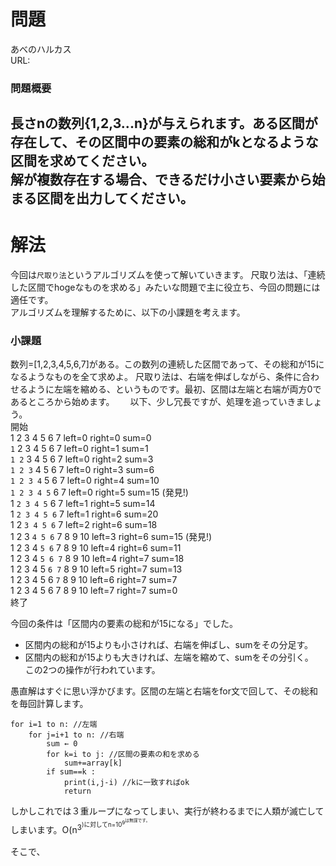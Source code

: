 # 問題
あべのハルカス  
URL:

### 問題概要
長さnの数列{1,2,3...n}が与えられます。ある区間が存在して、その区間中の要素の総和がkとなるような区間を求めてください。  
解が複数存在する場合、できるだけ小さい要素から始まる区間を出力してください。
---
# 解法
今回は`尺取り法`というアルゴリズムを使って解いていきます。
尺取り法は、「連続した区間でhogeなものを求める」みたいな問題で主に役立ち、今回の問題には適任です。  
アルゴリズムを理解するために、以下の小課題を考えます。
### 小課題
数列=[1,2,3,4,5,6,7]がある。この数列の連続した区間であって、その総和が15になるようなものを全て求めよ。
尺取り法は、右端を伸ばしながら、条件に合わせるように左端を縮める、というものです。最初、区間は左端と右端が両方0であるところから始めます。　　
以下、少し冗長ですが、処理を追っていきましょう。  
開始  
1 2 3 4 5 6 7  left=0 right=0  sum=0  
`1` 2 3 4 5 6 7  left=0 right=1 sum=1  
`1 2` 3 4 5 6 7  left=0 right=2 sum=3  
`1 2 3` 4 5 6 7  left=0 right=3 sum=6  
`1 2 3 4` 5 6 7  left=0 right=4 sum=10  
`1 2 3 4 5` 6 7  left=0 right=5 sum=15 (発見!)  
1 `2 3 4 5` 6 7  left=1 right=5 sum=14  
1 `2 3 4 5 6` 7  left=1 right=6 sum=20  
1 2 `3 4 5 6` 7  left=2 right=6 sum=18  
1 2 3 `4 5 6` 7 8 9 10  left=3 right=6 sum=15 (発見!)  
1 2 3 4 `5 6` 7 8 9 10  left=4 right=6 sum=11  
1 2 3 4 `5 6 7` 8 9 10  left=4 right=7 sum=18  
1 2 3 4 5 `6 7` 8 9 10  left=5 right=7 sum=13  
1 2 3 4 5 6 `7` 8 9 10  left=6 right=7 sum=7  
1 2 3 4 5 6 7 8 9 10  left=7 right=7 sum=0  
終了  

今回の条件は「区間内の要素の総和が15になる」でした。 
* 区間内の総和が15よりも小さければ、右端を伸ばし、sumをその分足す。  
* 区間内の総和が15よりも大きければ、左端を縮めて、sumをその分引く。  
この2つの操作が行われています。  




愚直解はすぐに思い浮かびます。区間の左端と右端をfor文で回して、その総和を毎回計算します。  
~~~
for i=1 to n: //左端
    for j=i+1 to n: //右端
        sum ← 0
        for k=i to j: //区間の要素の和を求める
            sum+=array[k]
        if sum==k :
            print(i,j-i) //kに一致すればok
            return
~~~
しかしこれでは３重ループになってしまい、実行が終わるまでに人類が滅亡してしまいます。O(n<sup>3<sup>)に対してn=10<sup>9<sup>は無謀です。

そこで、


